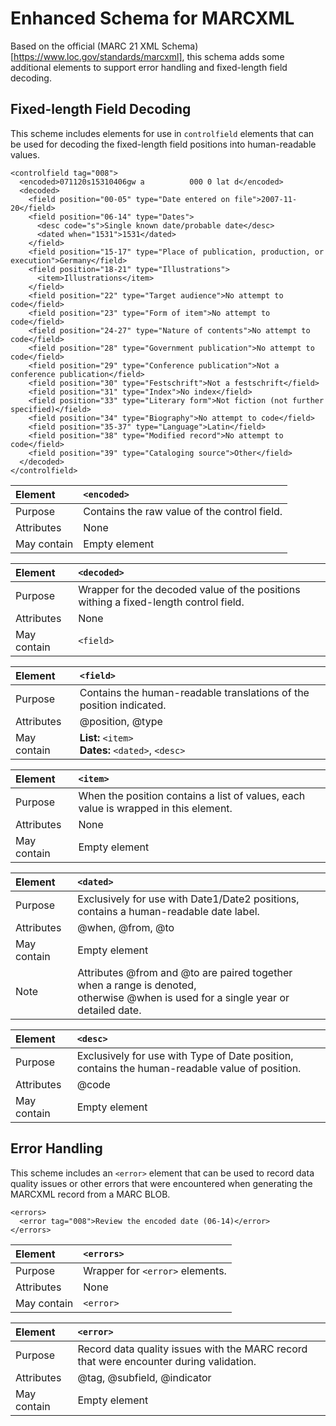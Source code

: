 # Enhanced Schema for MARCXML

Based on the official (MARC 21 XML Schema)[https://www.loc.gov/standards/marcxml], this schema adds some additional elements to support error handling and fixed-length field decoding.

## Fixed-length Field Decoding

This scheme includes elements for use in `controlfield` elements that can be used for decoding the fixed-length field positions into human-readable values.

```
<controlfield tag="008">
  <encoded>071120s15310406gw a          000 0 lat d</encoded>
  <decoded>
    <field position="00-05" type="Date entered on file">2007-11-20</field>
    <field position="06-14" type="Dates">
      <desc code="s">Single known date/probable date</desc>
      <dated when="1531">1531</dated>
    </field>
    <field position="15-17" type="Place of publication, production, or execution">Germany</field>
    <field position="18-21" type="Illustrations">
      <item>Illustrations</item>
    </field>
    <field position="22" type="Target audience">No attempt to code</field>
    <field position="23" type="Form of item">No attempt to code</field>
    <field position="24-27" type="Nature of contents">No attempt to code</field>
    <field position="28" type="Government publication">No attempt to code</field>
    <field position="29" type="Conference publication">Not a conference publication</field>
    <field position="30" type="Festschrift">Not a festschrift</field>
    <field position="31" type="Index">No index</field>
    <field position="33" type="Literary form">Not fiction (not further specified)</field>
    <field position="34" type="Biography">No attempt to code</field>
    <field position="35-37" type="Language">Latin</field>
    <field position="38" type="Modified record">No attempt to code</field>
    <field position="39" type="Cataloging source">Other</field>
  </decoded>
</controlfield>
```

  | Element | `<encoded>` |
  | :-- | :-- |
  | Purpose | Contains the raw value of the control field. |
  | Attributes | None |
  | May contain |	Empty element |
  
  | Element | `<decoded>` |
  | :-- | :-- |
  | Purpose | Wrapper for the decoded value of the positions withing a fixed-length control field. |
  | Attributes | None |
  | May contain |	`<field>` |
  
  | Element | `<field>` |
  | :-- | :-- |
  | Purpose | Contains the human-readable translations of the position indicated. |
  | Attributes | @position, @type |
  | May contain |	**List:** `<item>`<br />**Dates:** `<dated>`, `<desc>` |

  | Element | `<item>` |
  | :-- | :-- |
  | Purpose | When the position contains a list of values, each value is wrapped in this element. |
  | Attributes | None |
  | May contain | Empty element |
  
  | Element | `<dated>` |
  | :-- | :-- |
  | Purpose | Exclusively for use with Date1/Date2 positions, contains a human-readable date label. |
  | Attributes | @when, @from, @to |
  | May contain | Empty element |
  | Note | Attributes @from and @to are paired together when a range is denoted,<br/>otherwise @when is used for a single year or detailed date. |
  
  | Element | `<desc>` |
  | :-- | :-- |
  | Purpose | Exclusively for use with Type of Date position, contains the human-readable value of position. |
  | Attributes | @code |
  | May contain | Empty element |

## Error Handling

This scheme includes an `<error>` element that can be used to record data quality issues or other errors that were encountered when generating the MARCXML record from a MARC BLOB.

```
<errors>
  <error tag="008">Review the encoded date (06-14)</error>
</errors>
```
 
  | Element | `<errors>` |
  | :-- | :-- |
  | Purpose | Wrapper for `<error>` elements. |
  | Attributes | None |
  | May contain |	`<error>` |
  
  | Element | `<error>` |
  | :-- | :-- |
| Purpose | Record data quality issues with the MARC record that were encounter during validation. |
| Attributes | @tag, @subfield, @indicator |
| May contain |	Empty element |
